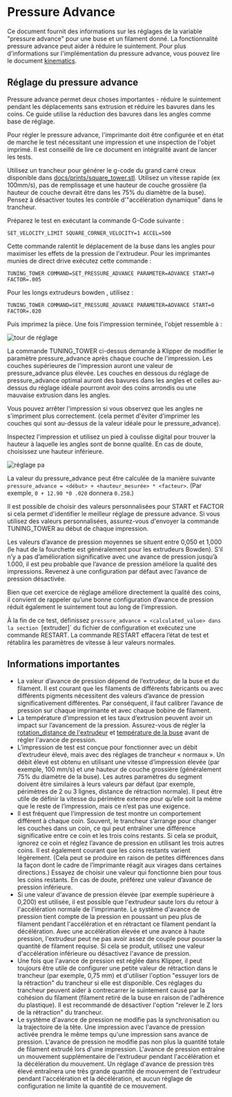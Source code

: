 # Pressure Advance

Ce document fournit des informations sur les réglages de la variable "pressure advance" pour une buse et un filament donné. La fonctionnalité pressure advance peut aider à réduire le suintement. Pour plus d'informations sur l'implémentation du pressure advance, vous pouvez lire le document [kinematics](Kinematics.md).

## Réglage du pressure advance

Pressure advance permet deux choses importantes - réduire le suintement pendant les déplacements sans extrusion et réduire les bavures dans les coins. Ce guide utilise la réduction des bavures dans les angles comme base de réglage.

Pour régler le pressure advance, l'imprimante doit être configurée et en état de marche le test nécessitant une impression et une inspection de l'objet imprimé. Il est conseillé de lire ce document en intégralité avant de lancer les tests.

Utilisez un trancheur pour générer le g-code du grand carré creux disponible dans [docs/prints/square_tower.stl](prints/square_tower.stl). Utilisez un vitesse rapide (ex 100mm/s), pas de remplissage et une hauteur de couche grossière (la hauteur de couche devrait être dans les 75% du diamètre de la buse). Pensez à désactiver toutes les contrôle d'"accélération dynamique" dans le trancheur.

Préparez le test en exécutant la commande G-Code suivante :

```
SET_VELOCITY_LIMIT SQUARE_CORNER_VELOCITY=1 ACCEL=500
```

Cette commande ralentit le déplacement de la buse dans les angles pour maximiser les effets de la pression de l'extrudeur. Pour les imprimantes munies de direct drive exécutez cette commande :

```
TUNING_TOWER COMMAND=SET_PRESSURE_ADVANCE PARAMETER=ADVANCE START=0 FACTOR=.005
```

Pour les longs extrudeurs bowden , utilisez :

```
TUNING_TOWER COMMAND=SET_PRESSURE_ADVANCE PARAMETER=ADVANCE START=0 FACTOR=.020
```

Puis imprimez la pièce. Une fois l'impression terminée, l'objet ressemble à :

![tour de réglage](img/tuning_tower.jpg)

La commande TUNING_TOWER ci-dessus demande à Klipper de modifier le paramètre pressure_advance après chaque couche de l'impression. Les couches supérieures de l'impression auront une valeur de pressure_advance plus élevée. Les couches en dessous du réglage de pressure_advance optimal auront des bavures dans les angles et celles au-dessus du réglage idéale pourront avoir des coins arrondis ou une mauvaise extrusion dans les angles.

Vous pouvez arrêter l'impression si vous observez que les angles ne s'impriment plus correctement. (cela permet d'éviter d'imprimer les couches qui sont au-dessus de la valeur idéale pour le pressure_advance).

Inspectez l'impression et utilisez un pied à coulisse digital pour trouver la hauteur à laquelle les angles sont de bonne qualité. En cas de doute, choisissez une hauteur inférieure.

![réglage pa](img/tune_pa.jpg)

La valeur du pressure_advance peut être calculée de la manière suivante `pressure_advance = <début> + <hauteur_mesurée> * <facteur>`. (Par exemple, `0 + 12.90 *0 .020` donnera `0.258`.)

Il est possible de choisir des valeurs personnalisées pour START et FACTOR si cela permet d'identifier le meilleur réglage de pressure advance. Si vous utilisez des valeurs personnalisées, assurez-vous d'envoyer la commande TUNING_TOWER au début de chaque impression.

Les valeurs d’avance de pression moyennes se situent entre 0,050 et 1,000 (le haut de la fourchette est généralement pour les extrudeurs Bowden). S’il n’y a pas d’amélioration significative avec une avance de pression jusqu’à 1.000, il est peu probable que l’avance de pression améliore la qualité des impressions. Revenez à une configuration par défaut avec l’avance de pression désactivée.

Bien que cet exercice de réglage améliore directement la qualité des coins, il convient de rappeler qu’une bonne configuration d’avance de pression réduit également le suintement tout au long de l’impression.

À la fin de ce test, définissez `pressure_advance = <calculated_value> dans la section `[extruder]` du fichier de configuration et exécutez une commande RESTART. La commande RESTART effacera l’état de test et rétablira les paramètres de vitesse à leur valeurs normales.

## Informations importantes

* La valeur d’avance de pression dépend de l’extrudeur, de la buse et du filament. Il est courant que les filaments de différents fabricants ou avec différents pigments nécessitent des valeurs d’avance de pression significativement différentes. Par conséquent, il faut calibrer l’avance de pression sur chaque imprimante et avec chaque bobine de filament.
* La température d’impression et les taux d’extrusion peuvent avoir un impact sur l’avancement de la pression. Assurez-vous de régler la [rotation_distance de l'extrudeur](Rotation_Distance.md#calibrating-rotation_distance-on-extrudeuses) et [température de la buse](http://reprap.org/wiki/Triffid_Hunter%27s_Calibration_Guide#Nozzle_Temperature) avant de régler l'avance de pression.
* L’impression de test est conçue pour fonctionner avec un débit d’extrudeur élevé, mais avec des réglages de trancheur « normaux ». Un débit élevé est obtenu en utilisant une vitesse d’impression élevée (par exemple, 100 mm/s) et une hauteur de couche grossière (généralement 75% du diamètre de la buse). Les autres paramètres du segment doivent être similaires à leurs valeurs par défaut (par exemple, périmètres de 2 ou 3 lignes, distance de rétraction normale). Il peut être utile de définir la vitesse du périmètre externe pour qu’elle soit la même que le reste de l’impression, mais ce n’est pas une exigence.
* Il est fréquent que l’impression de test montre un comportement différent à chaque coin. Souvent, le trancheur s’arrange pour changer les couches dans un coin, ce qui peut entraîner une différence significative entre ce coin et les trois coins restants. Si cela se produit, ignorez ce coin et réglez l’avance de pression en utilisant les trois autres coins. Il est également courant que les coins restants varient légèrement. (Cela peut se produire en raison de petites différences dans la façon dont le cadre de l’imprimante réagit aux virages dans certaines directions.) Essayez de choisir une valeur qui fonctionne bien pour tous les coins restants. En cas de doute, préférez une valeur d’avance de pression inférieure.
* Si une valeur d'avance de pression élevée (par exemple supérieure à 0,200) est utilisée, il est possible que l'extrudeur saute lors du retour à l'accélération normale de l'imprimante. Le système d'avance de pression tient compte de la pression en poussant un peu plus de filament pendant l'accélération et en rétractant ce filament pendant la décélération. Avec une accélération élevée et une avance à haute pression, l'extrudeur peut ne pas avoir assez de couple pour pousser la quantité de filament requise. Si cela se produit, utilisez une valeur d'accélération inférieure ou désactivez l'avance de pression.
* Une fois que l'avance de pression est réglée dans Klipper, il peut toujours être utile de configurer une petite valeur de rétraction dans le trancheur (par exemple, 0,75 mm) et d'utiliser l'option "essuyer lors de la rétraction" du trancheur si elle est disponible. Ces réglages du trancheur peuvent aider à contrecarrer le suintement causé par la cohésion du filament (filament retiré de la buse en raison de l'adhérence du plastique). Il est recommandé de désactiver l'option "relever le Z lors de la rétraction" du trancheur.
* Le système d'avance de pression ne modifie pas la synchronisation ou la trajectoire de la tête. Une impression avec l'avance de pression activée prendra le même temps qu'une impression sans avance de pression. L'avance de pression ne modifie pas non plus la quantité totale de filament extrudé lors d'une impression. L'avance de pression entraîne un mouvement supplémentaire de l'extrudeur pendant l'accélération et la décélération du mouvement. Un réglage d'avance de pression très élevé entraînera une très grande quantité de mouvement de l'extrudeur pendant l'accélération et la décélération, et aucun réglage de configuration ne limite la quantité de ce mouvement.
